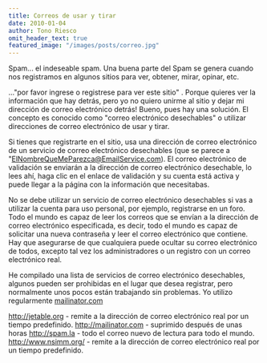 ```yaml
---
title: Correos de usar y tirar
date: 2010-01-04
author: Tono Riesco
omit_header_text: true
featured_image: "/images/posts/correo.jpg"
---
```


Spam... el indeseable spam. Una buena parte del Spam se genera cuando nos registramos en algunos sitios para ver, obtener, mirar, opinar, etc.

..."por favor ingrese o registrese para ver este sitio" . Porque quieres ver la información que hay detrás, pero yo no quiero unirme al sitio y dejar mi dirección de correo electrónico detrás! Bueno, pues hay una solución. El concepto es conocido como "correo electrónico desechables" o utilizar direcciones de correo electrónico de usar y tirar.

Si tienes que registrarte en el sitio, usa una dirección de correo electrónico de un servicio de correo electrónico desechables (que se parece a "ElNombreQueMeParezca@EmailService.com). El correo electrónico de validación se enviarán a la dirección de correo electrónico desechable, lo lees ahí, haga clic en el enlace de validación y su cuenta está activa y puede llegar a la página con la información que necesitabas.

No se debe utilizar un servicio de correo electrónico desechables si vas a utilizar la cuenta para uso personal, por ejemplo, registrarse en un foro. Todo el mundo es capaz de leer los correos que se envían a la dirección de correo electrónico especificada, es decir, todo el mundo es capaz de solicitar una nueva contraseña y leer el correo electrónico que contiene. Hay que asegurarse de que cualquiera puede ocultar su correo electrónico de todos, excepto tal vez los administradores o un registro con un correo electrónico real.

He compilado una lista de servicios de correo electrónico desechables, algunos pueden ser prohibidas en el lugar que desea registrar, pero normalmente unos pocos están trabajando sin problemas. Yo utilizo regularmente [mailinator.com](http://mailinator.com)

<http://jetable.org> - remite a la dirección de correo electrónico real por un tiempo predefinido. <http://mailinator.com> - suprimido después de unas horas <http://spam.la> - todo el correo nuevo de lectura para todo el mundo. <http://www.nsimm.org/> - remite a la dirección de correo electrónico real por un tiempo predefinido.
